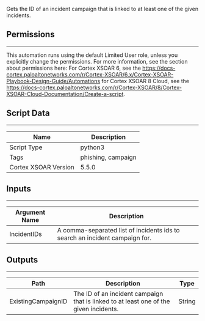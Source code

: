Gets the ID of an incident campaign that is linked to at least one of the given incidents.

## Permissions
---

This automation runs using the default Limited User role, unless you explicitly change the permissions.
For more information, see the section about permissions here: For Cortex XSOAR 6, see the https://docs-cortex.paloaltonetworks.com/r/Cortex-XSOAR/6.x/Cortex-XSOAR-Playbook-Design-Guide/Automations for Cortex XSOAR 8 Cloud, see the https://docs-cortex.paloaltonetworks.com/r/Cortex-XSOAR/8/Cortex-XSOAR-Cloud-Documentation/Create-a-script.

## Script Data
---

| **Name** | **Description** |
| --- | --- |
| Script Type | python3 |
| Tags | phishing, campaign |
| Cortex XSOAR Version | 5.5.0 |

## Inputs
---

| **Argument Name** | **Description** |
| --- | --- |
| IncidentIDs | A comma-separated list of incidents ids to search an incident campaign for. |

## Outputs
---

| **Path** | **Description** | **Type** |
| --- | --- | --- |
| ExistingCampaignID | The ID of an incident campaign that is linked to at least one of the given incidents. | String |
